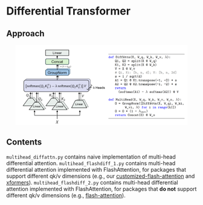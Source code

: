 # Differential Transformer
## Approach
<div align="center">
  <img src="./imgs/arch.png" width=90%/>
</div>

## Contents
`multihead_diffattn.py` contains naive implementation of multi-head differential attention.
`multihead_flashdiff_1.py` contains multi-head differential attention implemented with FlashAttention, for packages that support different qk/v dimensions (e.g., our [customized-flash-attention](https://github.com/xiayuqing0622/customized-flash-attention) and [xformers](https://github.com/facebookresearch/xformers)).
`multihead_flashdiff_2.py` contains multi-head differential attention implemented with FlashAttention, for packages that **do not** support different qk/v dimensions (e.g., [flash-attention](https://github.com/Dao-AILab/flash-attention)).